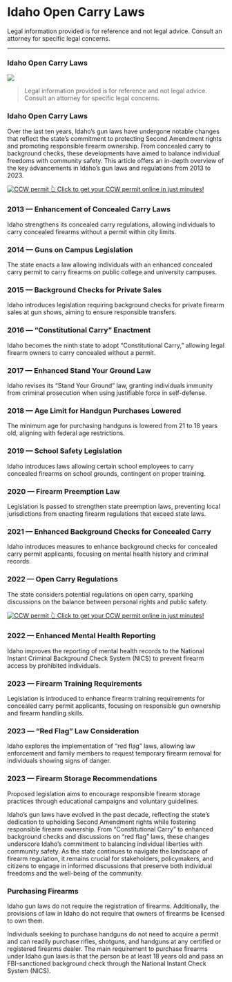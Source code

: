 # Idaho Open Carry Laws

Legal information provided is for reference and not legal advice. Consult an attorney for specific legal concerns. 

* * *

### Idaho Open Carry Laws

![](https://cdn-images-1.medium.com/max/800/1*uYER9XnM3pRm6CYFqXbM3w.png)

> Legal information provided is for reference and not legal advice. Consult an attorney for specific legal concerns.

### Idaho Open Carry Laws

Over the last ten years, Idaho’s gun laws have undergone notable changes that reflect the state’s commitment to protecting Second Amendment rights and promoting responsible firearm ownership. From concealed carry to background checks, these developments have aimed to balance individual freedoms with community safety. This article offers an in-depth overview of the key advancements in Idaho’s gun laws and regulations from 2013 to 2023.

<a href="https://serp.ly/ccw">
<div>
    <img src="https://cdn-images-1.medium.com/max/1200/1*aCmvRhaa5Xjz4zDZxHzAjg.png" alt="CCW permit">
    👆 Click to get your CCW permit online in just minutes!
</div>
</a>

### 2013 — Enhancement of Concealed Carry Laws

Idaho strengthens its concealed carry regulations, allowing individuals to carry concealed firearms without a permit within city limits.

### 2014 — Guns on Campus Legislation

The state enacts a law allowing individuals with an enhanced concealed carry permit to carry firearms on public college and university campuses.

### 2015 — Background Checks for Private Sales

Idaho introduces legislation requiring background checks for private firearm sales at gun shows, aiming to ensure responsible transfers.

### 2016 — “Constitutional Carry” Enactment

Idaho becomes the ninth state to adopt “Constitutional Carry,” allowing legal firearm owners to carry concealed without a permit.

### 2017 — Enhanced Stand Your Ground Law

Idaho revises its “Stand Your Ground” law, granting individuals immunity from criminal prosecution when using justifiable force in self-defense.

### 2018 — Age Limit for Handgun Purchases Lowered

The minimum age for purchasing handguns is lowered from 21 to 18 years old, aligning with federal age restrictions.

### 2019 — School Safety Legislation

Idaho introduces laws allowing certain school employees to carry concealed firearms on school grounds, contingent on proper training.

### 2020 — Firearm Preemption Law

Legislation is passed to strengthen state preemption laws, preventing local jurisdictions from enacting firearm regulations that exceed state laws.

### 2021 — Enhanced Background Checks for Concealed Carry

Idaho introduces measures to enhance background checks for concealed carry permit applicants, focusing on mental health history and criminal records.

### 2022 — Open Carry Regulations

The state considers potential regulations on open carry, sparking discussions on the balance between personal rights and public safety.


<a href="https://serp.ly/ccw">
<div>
    <img src="https://cdn-images-1.medium.com/max/1200/1*TMCVgNoKp2NAtvLSAMkaJg.png" alt="CCW permit">
    👆 Click to get your CCW permit online in just minutes!
</div>
</a>


### 2022 — Enhanced Mental Health Reporting

Idaho improves the reporting of mental health records to the National Instant Criminal Background Check System (NICS) to prevent firearm access by prohibited individuals.

### 2023 — Firearm Training Requirements

Legislation is introduced to enhance firearm training requirements for concealed carry permit applicants, focusing on responsible gun ownership and firearm handling skills.

### 2023 — “Red Flag” Law Consideration

Idaho explores the implementation of “red flag” laws, allowing law enforcement and family members to request temporary firearm removal for individuals showing signs of danger.

### 2023 — Firearm Storage Recommendations

Proposed legislation aims to encourage responsible firearm storage practices through educational campaigns and voluntary guidelines.

Idaho’s gun laws have evolved in the past decade, reflecting the state’s dedication to upholding Second Amendment rights while fostering responsible firearm ownership. From “Constitutional Carry” to enhanced background checks and discussions on “red flag” laws, these changes underscore Idaho’s commitment to balancing individual liberties with community safety. As the state continues to navigate the landscape of firearm regulation, it remains crucial for stakeholders, policymakers, and citizens to engage in informed discussions that preserve both individual freedoms and the well-being of the community.

### Purchasing Firearms

Idaho gun laws do not require the registration of firearms. Additionally, the provisions of law in Idaho do not require that owners of firearms be licensed to own them.

Individuals seeking to purchase handguns do not need to acquire a permit and can readily purchase rifles, shotguns, and handguns at any certified or registered firearms dealer. The main requirement to purchase firearms under Idaho gun laws is that the person be at least 18 years old and pass an FBI-sanctioned background check through the National Instant Check System (NICS).



